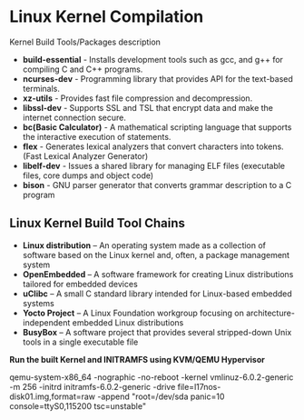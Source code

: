 # Linux Kernel Compilation

Kernel Build Tools/Packages	description

* **build-essential**
		- Installs development tools such as gcc, and g++ for compiling C and C++ programs.
* **ncurses-dev**
		- Programming library that provides API for the text-based terminals.
* **xz-utils**
		- Provides fast file compression and decompression.
* **libssl-dev**
		- Supports SSL and TSL that encrypt data and make the internet connection secure.
* **bc(Basic Calculator)**
		- A mathematical scripting language that supports the interactive execution of statements.
* **flex**
		- Generates lexical analyzers that convert characters into tokens. (Fast Lexical Analyzer Generator)	
* **libelf-dev**
		- Issues a shared library for managing ELF files (executable files, core dumps and object code)
* **bison**
		- GNU parser generator that converts grammar description to a C program


**Linux Kernel Build Tool Chains**
----------------------------------

* **Linux distribution**	– An operating system made as a collection of software based on the Linux kernel and, often, a package management system
* **OpenEmbedded**		– A software framework for creating Linux distributions tailored for embedded devices
* **uClibc**			– A small C standard library intended for Linux-based embedded systems
* **Yocto Project**		– A Linux Foundation workgroup focusing on architecture-independent embedded Linux distributions
* **BusyBox**			– A software project that provides several stripped-down Unix tools in a single executable file


**Run the built Kernel and INITRAMFS using KVM/QEMU Hypervisor**

qemu-system-x86_64 -nographic -no-reboot -kernel vmlinuz-6.0.2-generic -m 256 -initrd initramfs-6.0.2-generic -drive file=l17nos-disk01.img,format=raw -append "root=/dev/sda panic=10 console=ttyS0,115200 tsc=unstable"

